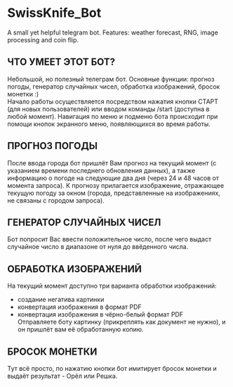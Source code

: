 # SwissKnife_Bot
A small yet helpful telegram bot. Features: weather forecast, RNG, image processing and coin flip.  


**ЧТО УМЕЕТ ЭТОТ БОТ?**
-----------------------
Небольшой, но полезный телеграм бот. Основные функции: прогноз погоды, генератор случайных чисел, обработка изображений, бросок монетки :)  
Начало работы осуществляется посредством нажатия кнопки СТАРТ (для новых пользователей) или вводом команды /start (доступна в любой момент).
Навигация по меню и подменю бота происходит при помощи кнопок экранного меню, появляющихся во время работы.  

ПРОГНОЗ ПОГОДЫ
--------------
После ввода города бот пришлёт Вам прогноз на текущий момент (с указанием времени последнего обновления данных), а также информацию о погоде на следующие два дня (через 24 и 48 часов от момента запроса). К прогнозу прилагается изображение, отражающее текущую погоду за окном (города, представленные на изображениях, не связаны с городом запроса).

ГЕНЕРАТОР СЛУЧАЙНЫХ ЧИСЕЛ
-------------------------  
Бот попросит Вас ввести положительное число, после чего выдаст случайное число в диапазоне от нуля до ввёденного числа. 

ОБРАБОТКА ИЗОБРАЖЕНИЙ
---------------------
На текущий момент доступно три варианта обработки изображений:
* создание негатива картинки
* конвертация изображения в формат PDF
* конвертация изображения в чёрно-белый формат PDF  
Отправляете боту картинку (прикреплять как документ не нужно), и он пришлёт вам её обработанную копию.

БРОСОК МОНЕТКИ
-------------- 
Тут всё просто, по нажатию кнопки бот имитирует бросок монетки и выдаёт результат - Орёл или Решка.
  
